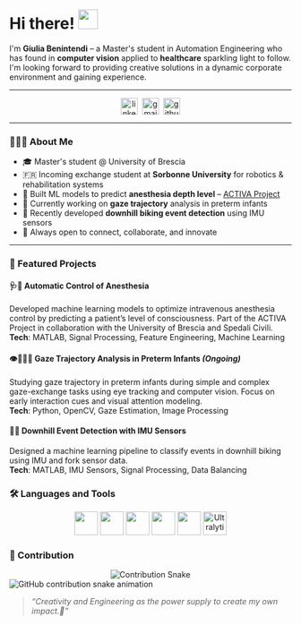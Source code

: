 # Hi there! <img src="https://github.com/TheDudeThatCode/TheDudeThatCode/blob/master/Assets/Hi.gif" width="35" />

I'm **Giulia Benintendi** – a Master's student in Automation Engineering who has found in **computer vision** applied to **healthcare** sparkling light to follow. I'm looking forward to providing creative solutions in a dynamic corporate environment and gaining experience.

---

<p align="center">
<a href="https://linkedin.com/in/giuliabenintendi" target="blank"><img align="center" src="https://cdn.jsdelivr.net/npm/simple-icons@3.0.1/icons/linkedin.svg" alt="linkedin" height="30" width="30" /></a>&nbsp;
<a href="mailto:giulbenintendi@gmail.com"><img align="center" src="https://cdn.jsdelivr.net/npm/simple-icons@3.0.1/icons/gmail.svg" alt="gmail" height="30" width="30" /></a>&nbsp;
<a href="https://github.com/giuliabenintendi"><img align="center" src="https://cdn.jsdelivr.net/npm/simple-icons@3.0.1/icons/github.svg" alt="github" height="30" width="30" /></a>
</p>

---

### 🎀👩‍💻 About Me

- 🎓 Master's student @ University of Brescia
- 🇫🇷 Incoming exchange student at **Sorbonne University** for robotics & rehabilitation systems  
- 🧠 Built ML models to predict **anesthesia depth level** – [ACTIVA Project](https://activa.unibs.it)
- 👶 Currently working on **gaze trajectory** analysis in preterm infants
- 🔭 Recently developed **downhill biking event detection** using IMU sensors
- 💌 Always open to connect, collaborate, and innovate

---
### 🚀 Featured Projects

#### 🩺💉 **Automatic Control of Anesthesia**
Developed machine learning models to optimize intravenous anesthesia control by predicting a patient’s level of consciousness. Part of the ACTIVA Project in collaboration with the University of Brescia and Spedali Civili.  
**Tech**: MATLAB, Signal Processing, Feature Engineering, Machine Learning  

#### 👁️👩🏼‍🍼 **Gaze Trajectory Analysis in Preterm Infants** *(Ongoing)*
Studying gaze trajectory in preterm infants during simple and complex gaze-exchange tasks using eye tracking and computer vision. Focus on early interaction cues and visual attention modeling.  
**Tech**: Python, OpenCV, Gaze Estimation, Image Processing  

#### 🧐🚵 **Downhill Event Detection with IMU Sensors**
Designed a machine learning pipeline to classify events in downhill biking using IMU and fork sensor data.  
**Tech**: MATLAB, IMU Sensors, Signal Processing, Data Balancing  

### 🛠️ Languages and Tools

<p align="center">
  <a href="https://www.python.org/" target="_blank"><img src="https://www.vectorlogo.zone/logos/python/python-icon.svg" width="42px" /></a>
  <a href="https://www.mathworks.com/products/matlab.html" target="_blank"><img src="https://upload.wikimedia.org/wikipedia/commons/2/21/Matlab_Logo.png" width="42px" /></a>
  <a href="https://opencv.org/" target="_blank"><img src="https://www.vectorlogo.zone/logos/opencv/opencv-icon.svg" width="42px" /></a>
  <a href="https://pytorch.org/" target="_blank"><img src="https://www.vectorlogo.zone/logos/pytorch/pytorch-icon.svg" width="42px" /></a>
  <a href="https://www.java.com/" target="_blank"><img src="https://www.vectorlogo.zone/logos/java/java-icon.svg" width="42px" /></a>
  <a href="https://www.ultralytics.com/" target="_blank"><img src="https://avatars.githubusercontent.com/u/50196032?s=200&v=4" width="42px" title="Ultralytics YOLO" /></a>
</p>

### 🐍 Contribution

<div align="center">
    <img src="https://raw.githubusercontent.com/giuliabenintendi/giuliabenintendi/main/output/github-contribution-grid-snake.svg" alt="Contribution Snake" />
</div>

<picture>
  <source media="(prefers-color-scheme: dark)" srcset="https://raw.githubusercontent.com/YOUR_USERNAME/YOUR_REPO/main/output/github-contribution-grid-snake-dark.svg">
  <source media="(prefers-color-scheme: light)" srcset="https://raw.githubusercontent.com/YOUR_USERNAME/YOUR_REPO/main/output/github-contribution-grid-snake.svg">
  <img alt="GitHub contribution snake animation" src="https://raw.githubusercontent.com/YOUR_USERNAME/YOUR_REPO/main/output/github-contribution-grid-snake.svg">
</picture>

>  *“Creativity and Engineering as the power supply to create my own impact.🔆”*
